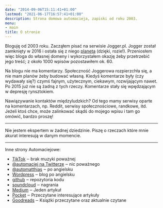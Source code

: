 ```yaml
---
date: "2014-09-06T15:11:41+01:00"
lastmod: "2021-06-17T16:57:41+01:00"
description: Strona domowa automacieja, zapiski od roku 2003.
menu:
- main
title: O stronie
---
```


Bloguję od 2003 roku. Zacząłem pisać na serwisie Jogger.pl.  Jogger został
zamknięty w 2016 i ostała się z niego [planeta][planeta] (dzięki, rozie!).
Przeniosłem więc bloga do własnej domeny i wykorzystałem okazję żeby przetrzebić
jego treść; z około 1000 wpisów pozostawiłem ok. 60.

Na blogu nie ma komentarzy. Społeczność Joggerowa rozpierzchła się, a nie mam
planów żeby budować własną. Kiedyś komentarze były (czy wydawały się?) czymś
fajnym, użytecznym, ciekawym, rozwijającym nawet. Po 2015 już nie są żadną
z tych rzeczy.  Komentarze stały się wpędzającym w depresję rynsztokiem.

Nawiązywanie kontaktów międzyludzkich? Od tego mamy serwisy oparte na
komentarzach, np. Reddit, serwisy społecznościowe, randkowe, itd. Jeżeli ktoś
chce, może zalinkować skądś do mojego wpisu i tam go omówić, bardzo proszę!

----

Nie jestem ekspertem w żadnej dziedzinie. Piszę o rzeczach które mnie akurat
interesują w danym momencie.

----

Inne strony Automaciejowe:

- [TikTok][tiktok] ‒ brak muzyki poważnej
- [@automaciej na Twitterze][pltw] ‒ nic poważnego
- [@automatthias][entw] ‒ po angielsku
- [Wordpress][wp] ‒ blog po angielsku
- [github](https://github.com/automaciej) ‒ repozytoria kodu
- [soundcloud][soundcloud] ‒ nagrania
- [Medium](https://medium.com/@automatthias) ‒ Jeden artykuł
- [Pocket][pocket] ‒ Przeczytane interesujące artykuły
- [Goodreads][goodreads] ‒ Książki przeczytane oraz aktualnie czytane

[pltw]: https://twitter.com/automaciej
[entw]: https://twitter.com/automatthias
[plus]: https://plus.google.com/+MaciejBlizi%C5%84ski
[wp]: https://automatthias.wordpress.com/
[planeta]: https://zakr.es/planetjogger/
[soundcloud]: https://soundcloud.com/maciej-blizinski/tracks
[pocket]: https://getpocket.com/@automaciej
[goodreads]: https://www.goodreads.com/user/show/6584047-maciej-blizi-ski
[tiktok]: https://www.tiktok.com/@automaciej
